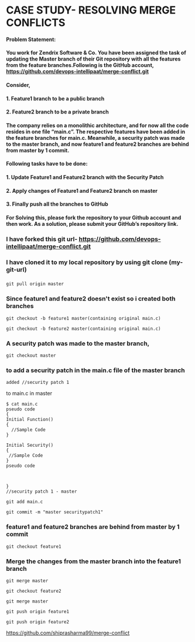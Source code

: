 # CASE STUDY- RESOLVING MERGE CONFLICTS

#### Problem Statement:

#### You work for Zendrix Software & Co. You have been assigned the task of updating the Master branch of their Git repository with all the features from the feature branches.Following is the GitHub account, https://github.com/devops-intellipaat/merge-conflict.git

#### Consider,
#### 1. Feature1 branch to be a public branch
#### 2. Feature2 branch to be a private branch
#### The company relies on a monolithic architecture, and for now all the code resides in one file “main.c”. The respective features have been added in the feature branches for main.c. Meanwhile, a security patch was made to the master branch, and now feature1 and feature2 branches are behind from master by 1 commit. 

#### Following tasks have to be done:
#### 1. Update Feature1 and Feature2 branch with the Security Patch
#### 2. Apply changes of Feature1 and Feature2 branch on master
#### 3. Finally push all the branches to GitHub
#### For Solving this, please fork the repository to your Github account and then work. As a solution, please submit your GitHub’s repository link.



### I have forked this git url- https://github.com/devops-intellipaat/merge-conflict.git

### I have cloned it to my local repository by using git clone (my-git-url)

### 
```
git pull origin master
```

### Since feature1 and feature2 doesn't exist so i created both branches

```
git checkout -b feature1 master(containing original main.c)

git checkout -b feature2 master(containing original main.c)
```

### A security patch was made to the master branch,

```
git checkout master
```

### to add a security patch in the main.c file of the master branch

```
added //security patch 1 
```
to main.c in master

```
$ cat main.c
pseudo code
{
Initial Function()
{
  //Sample Code
}

Initial Security()
{
 //Sample Code
}
pseudo code



}
//security patch 1 - master
```
```
git add main.c

git commit -m "master securitypatch1"

```
  
### feature1 and feature2 branches are behind from master by 1 commit

```
git checkout feature1

```
### Merge the changes from the master branch into the feature1 branch
```
git merge master

git checkout feature2

git merge master

git push origin feature1

git push origin feature2
```
https://github.com/shiprasharma99/merge-conflict